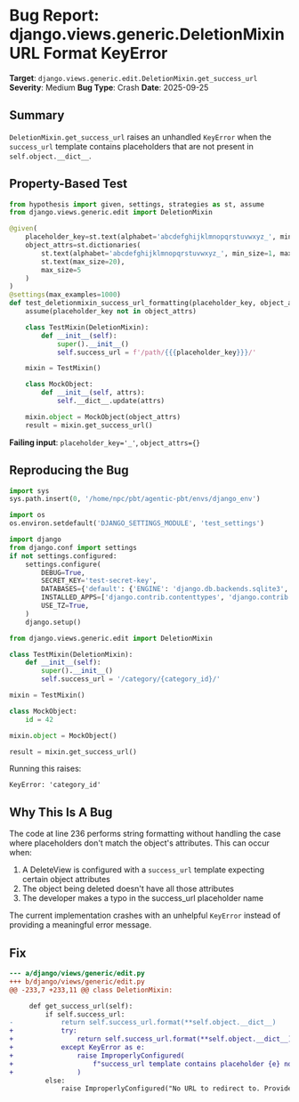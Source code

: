 # Bug Report: django.views.generic.DeletionMixin URL Format KeyError

**Target**: `django.views.generic.edit.DeletionMixin.get_success_url`
**Severity**: Medium
**Bug Type**: Crash
**Date**: 2025-09-25

## Summary

`DeletionMixin.get_success_url` raises an unhandled `KeyError` when the `success_url` template contains placeholders that are not present in `self.object.__dict__`.

## Property-Based Test

```python
from hypothesis import given, settings, strategies as st, assume
from django.views.generic.edit import DeletionMixin

@given(
    placeholder_key=st.text(alphabet='abcdefghijklmnopqrstuvwxyz_', min_size=1, max_size=10),
    object_attrs=st.dictionaries(
        st.text(alphabet='abcdefghijklmnopqrstuvwxyz_', min_size=1, max_size=10),
        st.text(max_size=20),
        max_size=5
    )
)
@settings(max_examples=1000)
def test_deletionmixin_success_url_formatting(placeholder_key, object_attrs):
    assume(placeholder_key not in object_attrs)

    class TestMixin(DeletionMixin):
        def __init__(self):
            super().__init__()
            self.success_url = f'/path/{{{placeholder_key}}}/'

    mixin = TestMixin()

    class MockObject:
        def __init__(self, attrs):
            self.__dict__.update(attrs)

    mixin.object = MockObject(object_attrs)
    result = mixin.get_success_url()
```

**Failing input**: `placeholder_key='_'`, `object_attrs={}`

## Reproducing the Bug

```python
import sys
sys.path.insert(0, '/home/npc/pbt/agentic-pbt/envs/django_env')

import os
os.environ.setdefault('DJANGO_SETTINGS_MODULE', 'test_settings')

import django
from django.conf import settings
if not settings.configured:
    settings.configure(
        DEBUG=True,
        SECRET_KEY='test-secret-key',
        DATABASES={'default': {'ENGINE': 'django.db.backends.sqlite3', 'NAME': ':memory:'}},
        INSTALLED_APPS=['django.contrib.contenttypes', 'django.contrib.auth'],
        USE_TZ=True,
    )
    django.setup()

from django.views.generic.edit import DeletionMixin

class TestMixin(DeletionMixin):
    def __init__(self):
        super().__init__()
        self.success_url = '/category/{category_id}/'

mixin = TestMixin()

class MockObject:
    id = 42

mixin.object = MockObject()

result = mixin.get_success_url()
```

Running this raises:
```
KeyError: 'category_id'
```

## Why This Is A Bug

The code at line 236 performs string formatting without handling the case where placeholders don't match the object's attributes. This can occur when:

1. A DeleteView is configured with a `success_url` template expecting certain object attributes
2. The object being deleted doesn't have all those attributes
3. The developer makes a typo in the success_url placeholder name

The current implementation crashes with an unhelpful `KeyError` instead of providing a meaningful error message.

## Fix

```diff
--- a/django/views/generic/edit.py
+++ b/django/views/generic/edit.py
@@ -233,7 +233,11 @@ class DeletionMixin:

     def get_success_url(self):
         if self.success_url:
-            return self.success_url.format(**self.object.__dict__)
+            try:
+                return self.success_url.format(**self.object.__dict__)
+            except KeyError as e:
+                raise ImproperlyConfigured(
+                    f"success_url template contains placeholder {e} not present in object attributes"
+                )
         else:
             raise ImproperlyConfigured("No URL to redirect to. Provide a success_url.")
```
